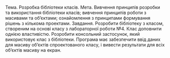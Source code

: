 Тема. Розробка бібліотеки класів.
Мета. Вивчення принципів розробки та використання бібліотеки класів; вивчення принципів роботи з масивами та об’єктами; ознайомлення з принципами формування рішень з кількома проектами. 
Завдання. Розробити бібліотеку з класом, створеним на основі класу з лабораторної роботи №4. Клас доповнити однією властивістю. Розробити консольний застосунок, який використовує клас з бібліотеки. Програма
має забезпечити ввід даних для масиву об’єктів спроектованого класу, і вивести результати для всіх об’єктів масиву на екран.
